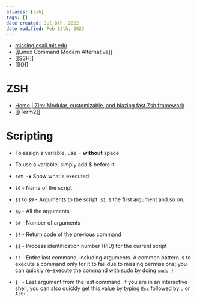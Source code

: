 ```yaml
---
aliases: [zsh]
tags: [] 
date created: Jul 8th, 2022
date modified: Feb 13th, 2023
---
```

- [missing.csail.mit.edu](https://missing.csail.mit.edu/2020/shell-tools/)  
- [[Linux Command Modern Alternative]]
- [[SSH]]
- [[IO]]

# ZSH
- [Home | Zim: Modular, customizable, and blazing fast Zsh framework](https://zimfw.sh/)
- [[iTerm2]]

# Scripting
- To assign a variable, use = **without** space
- To use a variable, simply add $ before it
- **`set -x`** Show what's executed

- `$0` - Name of the script
- `$1` to `$9` - Arguments to the script. `$1` is the first argument and so on.
- `$@` - All the arguments
- `$#` - Number of arguments
- `$?` - Return code of the previous command
- `$$` - Process identification number (PID) for the current script
- `!!` - Entire last command, including arguments. A common pattern is to execute a command only for it to fail due to missing permissions; you can quickly re-execute the command with sudo by doing `sudo !!`
- `$_` - Last argument from the last command. If you are in an interactive shell, you can also quickly get this value by typing `Esc` followed by `.` or `Alt+.`